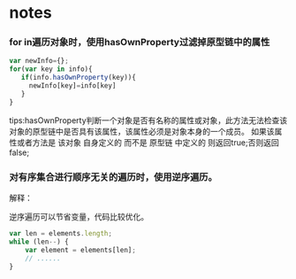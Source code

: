 # notes

### for in遍历对象时，使用hasOwnProperty过滤掉原型链中的属性
```javascript
var newInfo={};
for(var key in info){
   if(info.hasOwnProperty(key)){
     newInfo[key]=info[key]
   }
}
```
tips:hasOwnProperty判断一个对象是否有名称的属性或对象，此方法无法检查该对象的原型链中是否具有该属性，该属性必须是对象本身的一个成员。 
如果该属性或者方法是 该对象 自身定义的 而不是 原型链 中定义的 则返回true;否则返回false;

### 对有序集合进行顺序无关的遍历时，使用逆序遍历。
解释：

逆序遍历可以节省变量，代码比较优化。
```javascript
var len = elements.length;
while (len--) {
    var element = elements[len];
    // ......
}
```
